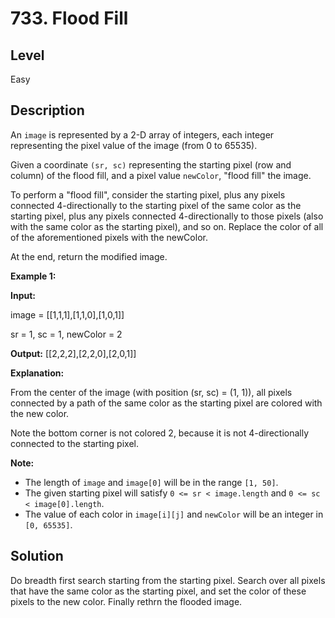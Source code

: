 # 733. Flood Fill
## Level
Easy

## Description
An `image` is represented by a 2-D array of integers, each integer representing the pixel value of the image (from 0 to 65535).

Given a coordinate `(sr, sc)` representing the starting pixel (row and column) of the flood fill, and a pixel value `newColor`, "flood fill" the image.

To perform a "flood fill", consider the starting pixel, plus any pixels connected 4-directionally to the starting pixel of the same color as the starting pixel, plus any pixels connected 4-directionally to those pixels (also with the same color as the starting pixel), and so on. Replace the color of all of the aforementioned pixels with the newColor.

At the end, return the modified image.

**Example 1:**

**Input:**

image = [[1,1,1],[1,1,0],[1,0,1]]

sr = 1, sc = 1, newColor = 2

**Output:** [[2,2,2],[2,2,0],[2,0,1]]

**Explanation:**

From the center of the image (with position (sr, sc) = (1, 1)), all pixels connected by a path of the same color as the starting pixel are colored with the new color.

Note the bottom corner is not colored 2, because it is not 4-directionally connected to the starting pixel.

**Note:**

* The length of `image` and `image[0]` will be in the range `[1, 50]`.
* The given starting pixel will satisfy `0 <= sr < image.length` and `0 <= sc < image[0].length`.
* The value of each color in `image[i][j]` and `newColor` will be an integer in `[0, 65535]`.

## Solution
Do breadth first search starting from the starting pixel. Search over all pixels that have the same color as the starting pixel, and set the color of these pixels to the new color. Finally rethrn the flooded image.
